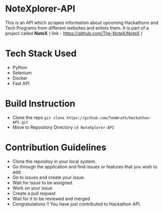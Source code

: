 # NoteXplorer-API
This is an API which scrapes information about upcoming Hackathons and Tech Programs from different websites and enlists them.
It is part of a project called **NoteX** ( link - https://github.com/The-NoteX/NoteX )

# Tech Stack Used
- Python
- Selenium
- Docker
- Fast API

# Build Instruction
- Clone the repo
  ``` git clone https://github.com/TeeWrath/Hackathon-API.git ```
- Move to Repository Directory
  ``` cd NoteXplorer-API ```

# Contribution Guidelines
- Clone the repositoy in your local system.
- Go through the application and find issues or features that you wish to add.
- Go to issues and create your issue.
- Wait for issue to be assigned.
- Work on your issue
- Create a pull request
- Wait for it to be reviewed and merged
- Congratulations !! You have just contributed to Hackathon API.
